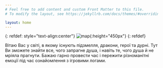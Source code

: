 ```yaml
---
# Feel free to add content and custom Front Matter to this file.
# To modify the layout, see https://jekyllrb.com/docs/themes/#overriding-theme-defaults

layout: home
---
```

{: refdef: style="text-align:center"}
![map](/assets/images/landing.png){:height="450px"}
{: refdef}

Вітаю Вас у світі, в якому існують підзмелля, дракони, герої та дурні. 
Тут Ви зможете знайти все, чого запрагне душа, і навіть те, чого душа й не мріяла прагнути. Бажаю гарно провести час і пережити різноманітні емоції під час ознайомлення з ігровими логами.